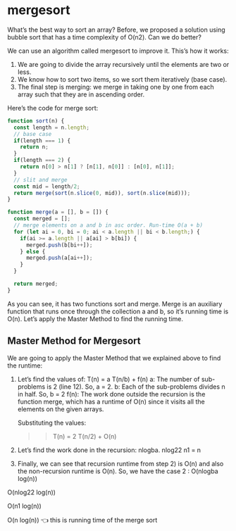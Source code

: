 # mergesort

What’s the best way to sort an array? Before, we proposed a solution using bubble sort that has a time complexity of O(n2). Can we do better?

We can use an algorithm called mergesort to improve it. This’s how it works:

1. We are going to divide the array recursively until the elements are two or less.
2. We know how to sort two items, so we sort them iteratively (base case).
3. The final step is merging: we merge in taking one by one from each array such that they are in ascending order.

Here’s the code for merge sort:

```javascript
function sort(n) {
  const length = n.length;
  // base case
  if(length === 1) {
    return n;
  }
  if(length === 2) {
    return n[0] > n[1] ? [n[1], n[0]] : [n[0], n[1]];
  }
  // slit and merge
  const mid = length/2;
  return merge(sort(n.slice(0, mid)), sort(n.slice(mid)));
}

function merge(a = [], b = []) {
  const merged = [];
  // merge elements on a and b in asc order. Run-time O(a + b)
  for (let ai = 0, bi = 0; ai < a.length || bi < b.length;) {
    if(ai >= a.length || a[ai] > b[bi]) {
      merged.push(b[bi++]);
    } else {
      merged.push(a[ai++]);
    }
  }

  return merged;
}
```

As you can see, it has two functions sort and merge. Merge is an auxiliary function that runs once through the collection a and b, so it’s running time is O(n). Let’s apply the Master Method to find the running time.

## Master Method for Mergesort

We are going to apply the Master Method that we explained above to find the runtime:

1. Let’s find the values of: T(n) = a T(n/b) + f(n)
   a: The number of sub-problems is 2 (line 12). So, a = 2.
   b: Each of the sub-problems divides n in half. So, b = 2
   f(n): The work done outside the recursion is the function merge, which has a runtime of O(n) since it visits all the elements on the given arrays.

   Substituting the values:
   >>T(n) = 2 T(n/2) + O(n)
2. Let’s find the work done in the recursion: nlogba.
   nlog22
   n1 = n
3. Finally, we can see that recursion runtime from step 2) is O(n) and also the non-recursion runtime is O(n). So, we have the case 2 : O(nlogba log(n))

O(nlog22 log(n))

O(n1 log(n))

O(n log(n)) 👈 this is running time of the merge sort
